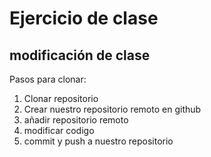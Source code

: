 # Ejercicio de clase

## modificación de clase

Pasos para clonar:
1. Clonar repositorio
2. Crear nuestro repositorio remoto en github
3. añadir repositorio remoto
4. modificar codigo
5. commit y push a nuestro repositorio